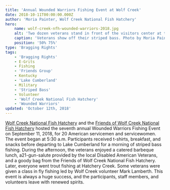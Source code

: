 ```yaml
---
title: 'Annual Wounded Warriors Fishing Event at Wolf Creek'
date: 2018-10-11T00:00:00.000Z
author: 'Moria Painter, Wolf Creek National Fish Hatchery'
hero:
    name: wolf-creek-nfh-wounded-warriors-2018.jpg
    alt: 'Two dozen veterans stand in front of the visitors center at the hatchery showing off the larged striped bass they caught.'
    caption: 'Veterans show off their striped bass. Photo by Moria Painter, USFWS.'
    position: '50% 75%'
type: 'Bragging Rights'
tags:
    - 'Bragging Rights'
    - E-Grits
    - Fishing
    - 'Friends Group'
    - Kentucky
    - 'Lake Cumberland'
    - Military
    - 'Striped Bass'
    - Volunteer
    - 'Wolf Creek National Fish Hatchery'
    - 'Wounded Warriors'
updated: 'October 12th, 2018'
---
```


[Wolf Creek National Fish Hatchery](https://www.fws.gov/wolfcreek) and the [Friends of Wolf Creek National Fish Hatchery](https://www.friendsofwolfcreeknfh.com/) hosted the seventh annual Wounded Warriors Fishing Event on September 11, 2018, for 20 American servicemen and servicewomen.  The event began at 5:30 a.m.  Participants received t-shirts, breakfast, and snacks before departing to Lake Cumberland for a morning of striped bass fishing.  During the afternoon, the veterans enjoyed a catered barbeque lunch, a21-gun-salute  provided by the local Disabled American Veterans, and a goody bag from the Friends of Wolf Creek National Fish Hatchery.  Later, everyone went trout fishing at Hatchery Creek.  Some veterans were given a class in fly fishing led by Wolf Creek volunteer Mark Lamberth.  This event is always a huge success, and the participants, staff members, and volunteers leave with renewed spirits.